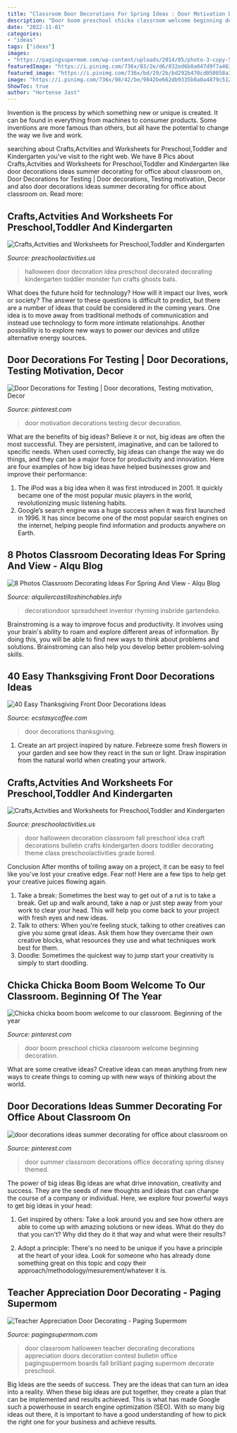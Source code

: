 ```yaml
---
title: "Classroom Door Decorations For Spring Ideas : Door Motivation Decorations Testing Decor Decoration"
description: "Door boom preschool chicka classroom welcome beginning decoration"
date: "2022-11-01"
categories:
- "ideas"
tags: ["ideas"]
images:
- "https://pagingsupermom.com/wp-content/uploads/2014/05/photo-3-copy-578x1006.jpg"
featuredImage: "https://i.pinimg.com/736x/83/2e/d6/832ed6b0a047d9f7a4631bdede774b1a.jpg"
featured_image: "https://i.pinimg.com/736x/bd/29/2b/bd292b470cd050858a33f95672106642.jpg"
image: "https://i.pinimg.com/736x/98/42/be/9842be662db9335b0a0a4879c512781e--motivation-decorations.jpg"
ShowToc: true
author: "Hortense Jast"
---
```



Invention is the process by which something new or unique is created. It can be found in everything from machines to consumer products. Some inventions are more famous than others, but all have the potential to change the way we live and work.

	

		
searching about Crafts,Actvities and Worksheets for Preschool,Toddler and Kindergarten you've visit to the right web. We have 8 Pics about Crafts,Actvities and Worksheets for Preschool,Toddler and Kindergarten like door decorations ideas summer decorating for office about classroom on, Door Decorations for Testing | Door decorations, Testing motivation, Decor and also door decorations ideas summer decorating for office about classroom on. Read more:
		
    
## Crafts,Actvities And Worksheets For Preschool,Toddler And Kindergarten

<img loading=lazy src="http://www.preschoolactivities.us/wp-content/uploads/2015/10/halloween-door-decoration-idea-2.jpg" onerror="this.onerror=null;this.src='https://tse1.mm.bing.net/th?id=OIP.NQV2TytJRm9u7PgQjsokRQHaJ6&amp;pid=15.1';" alt="Crafts,Actvities and Worksheets for Preschool,Toddler and Kindergarten">

_Source: preschoolactivities.us_

>halloween door decoration idea preschool decorated decorating kindergarten toddler monster fun crafts ghosts bats. 

	

What does the future hold for technology? How will it impact our lives, work or society? The answer to these questions is difficult to predict, but there are a number of ideas that could be considered in the coming years. One idea is to move away from traditional methods of communication and instead use technology to form more intimate relationships. Another possibility is to explore new ways to power our devices and utilize alternative energy sources.

    
## Door Decorations For Testing | Door Decorations, Testing Motivation, Decor

<img loading=lazy src="https://i.pinimg.com/736x/98/42/be/9842be662db9335b0a0a4879c512781e--motivation-decorations.jpg" onerror="this.onerror=null;this.src='https://tse1.mm.bing.net/th?id=OIP.QgIffOTBUzmksi2BKot6VgHaJ6&amp;pid=15.1';" alt="Door Decorations for Testing | Door decorations, Testing motivation, Decor">

_Source: pinterest.com_

>door motivation decorations testing decor decoration. 

	

What are the benefits of big ideas?
Believe it or not, big ideas are often the most successful. They are persistent, imaginative, and can be tailored to specific needs. When used correctly, big ideas can change the way we do things, and they can be a major force for productivity and innovation. Here are four examples of how big ideas have helped businesses grow and improve their performance: 
1. The iPod was a big idea when it was first introduced in 2001. It quickly became one of the most popular music players in the world, revolutionizing music listening habits. 
2. Google’s search engine was a huge success when it was first launched in 1996. It has since become one of the most popular search engines on the internet, helping people find information and products anywhere on Earth. 

    
## 8 Photos Classroom Decorating Ideas For Spring And View - Alqu Blog

<img loading=lazy src="https://alquilercastilloshinchables.info/wp-content/uploads/2020/06/Door-Themes-Themes-May-Spring-Decorating-Ideas-For-Classroom-....jpg" onerror="this.onerror=null;this.src='https://tse4.mm.bing.net/th?id=OIP.semyy2ZZpA39iyd6SLzCOgHaJ4&amp;pid=15.1';" alt="8 Photos Classroom Decorating Ideas For Spring And View - Alqu Blog">

_Source: alquilercastilloshinchables.info_

>decorationdoor spreadsheet inventor rhyming insbride gartendeko. 

	

Brainstroming is a way to improve focus and productivity. It involves using your brain's ability to roam and explore different areas of information. By doing this, you will be able to find new ways to think about problems and solutions. Brainstroming can also help you develop better problem-solving skills.

    
## 40 Easy Thanksgiving Front Door Decorations Ideas

<img loading=lazy src="https://i1.wp.com/www.ecstasycoffee.com/wp-content/uploads/2016/10/Thanksgiving-Front-Door-Decorations-Ideas-11.jpg" onerror="this.onerror=null;this.src='https://tse1.mm.bing.net/th?id=OIP.dj2HYg9eTNueSNF-1vowSQHaLL&amp;pid=15.1';" alt="40 Easy Thanksgiving Front Door Decorations Ideas">

_Source: ecstasycoffee.com_

>door decorations thanksgiving. 

	

1. Create an art project inspired by nature. Febreeze some fresh flowers in your garden and see how they react in the sun or light. Draw inspiration from the natural world when creating your artwork.

    
## Crafts,Actvities And Worksheets For Preschool,Toddler And Kindergarten

<img loading=lazy src="https://www.preschoolactivities.us/wp-content/uploads/2015/10/halloween-door-decoration-idea1.jpg" onerror="this.onerror=null;this.src='https://tse1.mm.bing.net/th?id=OIP.CfA-zmjPWbfgdxuDvOOXcgHaO-&amp;pid=15.1';" alt="Crafts,Actvities and Worksheets for Preschool,Toddler and Kindergarten">

_Source: preschoolactivities.us_

>door halloween decoration classroom fall preschool idea craft decorations bulletin crafts kindergarten doors toddler decorating theme class preschoolactivities grade bored. 

	

Conclusion
After months of toiling away on a project, it can be easy to feel like you've lost your creative edge. Fear not! Here are a few tips to help get your creative juices flowing again.
1. Take a break: Sometimes the best way to get out of a rut is to take a break. Get up and walk around, take a nap or just step away from your work to clear your head. This will help you come back to your project with fresh eyes and new ideas.
2. Talk to others: When you're feeling stuck, talking to other creatives can give you some great ideas. Ask them how they overcame their own creative blocks, what resources they use and what techniques work best for them.
3. Doodle: Sometimes the quickest way to jump start your creativity is simply to start doodling.

    
## Chicka Chicka Boom Boom Welcome To Our Classroom. Beginning Of The Year

<img loading=lazy src="https://i.pinimg.com/736x/bd/29/2b/bd292b470cd050858a33f95672106642.jpg" onerror="this.onerror=null;this.src='https://tse1.mm.bing.net/th?id=OIP.p_yyckDN-vzmxF1jEJ6XXAHaNK&amp;pid=15.1';" alt="Chicka chicka boom boom welcome to our classroom. Beginning of the year">

_Source: pinterest.com_

>door boom preschool chicka classroom welcome beginning decoration. 

	

What are some creative ideas?
Creative ideas can mean anything from new ways to create things to coming up with new ways of thinking about the world.

    
## Door Decorations Ideas Summer Decorating For Office About Classroom On

<img loading=lazy src="https://i.pinimg.com/736x/83/2e/d6/832ed6b0a047d9f7a4631bdede774b1a.jpg" onerror="this.onerror=null;this.src='https://tse3.mm.bing.net/th?id=OIP.Ll4ofu3HAkjeJs58YI9YrAHaMG&amp;pid=15.1';" alt="door decorations ideas summer decorating for office about classroom on">

_Source: pinterest.com_

>door summer classroom decorations office decorating spring disney themed. 

	

The power of big ideas
Big ideas are what drive innovation, creativity and success. They are the seeds of new thoughts and ideas that can change the course of a company or individual. Here, we explore four powerful ways to get big ideas in your head:
1. Get inspired by others: Take a look around you and see how others are able to come up with amazing solutions or new ideas. What do they do that you can't? Why did they do it that way and what were their results?

2. Adopt a principle: There's no need to be unique if you have a principle at the heart of your idea. Look for someone who has already done something great on this topic and copy their approach/methodology/mesurement/whatever it is.

    
## Teacher Appreciation Door Decorating - Paging Supermom

<img loading=lazy src="https://pagingsupermom.com/wp-content/uploads/2014/05/photo-3-copy-578x1006.jpg" onerror="this.onerror=null;this.src='https://tse3.mm.bing.net/th?id=OIP.Q2EeSYh3--G_kF4aBbYO6QHaM4&amp;pid=15.1';" alt="Teacher Appreciation Door Decorating - Paging Supermom">

_Source: pagingsupermom.com_

>door classroom halloween teacher decorating decorations appreciation doors decoration contest bulletin office pagingsupermom boards fall brilliant paging supermom decorate preschool. 

	

Big Ideas are the seeds of success. They are the ideas that can turn an idea into a reality. When these big ideas are put together, they create a plan that can be implemented and results achieved. This is what has made Google such a powerhouse in search engine optimization (SEO). With so many big ideas out there, it is important to have a good understanding of how to pick the right one for your business and achieve results.


